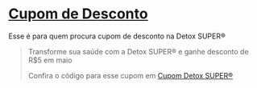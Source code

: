 # [Cupom de Desconto](https://github.com/CupomDeDesconto/Promocoes/blob/main/README.md)
Esse é para quem procura cupom de desconto na Detox SUPER®
<blockquote cite="https://asasdodesconto.com/saude-e-beleza/transforme-sua-saude-com-a-detox-super-e-ganhe-desconto-de-rs5-em-maio-10616"><p>Transforme sua saúde com a Detox SUPER® e ganhe desconto de R$5 em maio</p><footer>Confira o código para esse cupom em <a href="https://asasdodesconto.com/saude-e-beleza/transforme-sua-saude-com-a-detox-super-e-ganhe-desconto-de-rs5-em-maio-10616">Cupom Detox SUPER®</a></footer></blockquote>